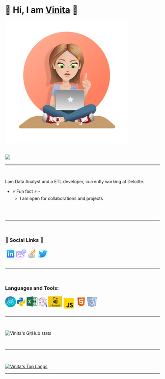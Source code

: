    #     :hibiscus:  Hi, I am <a href="https://vinita2000.github.io/Vinita-s-Portfolio/" target="_blank">Vinita</a>  :hibiscus:
<img alt="Profile-Image" src="https://github.com/vinita2000/profile/blob/master/git-img/girlwithlaptop.png" width="400" height="400">

<br/>
<br/>

![](https://komarev.com/ghpvc/?username=vinita2000&color=green&style=plastic&label=VISITS!!)

<hr>

<br/>

<!--###   :fairy_woman:  About Me  :fairy_woman:-->
I am Data Analyst and a ETL developer, currently working at Deloitte.
- ⚡ Fun fact ⚡ -
     - I am open for collaborations and projects

<br/>
<br/>

<hr>

<br/>
 
###    :thought_balloon:  Social Links  :thought_balloon:

<!---<a href="https://vinita2000.github.io/Vinita-s-Portfolio/" target="_blank"><img align="left" alt="portfolio" width="40px" height="40px" src="https://github.com/vinita2000/profile/blob/master/git-img/profile.png" /></a> --->

<a href="https://www.linkedin.com/in/vinita-yadav-237725169/" target="_blank"><img align="left" alt="portfolio" width="35px" height="35px" src="https://github.com/vinita2000/profile/blob/master/git-img/linkedIn.png" /></a>
<a href="mailto:vinitayadavlkw225@gmail.com" target="_blank"><img align="left" alt="portfolio" width="35px" height="35px" src="https://github.com/vinita2000/profile/blob/master/git-img/email.png" /></a>
<a href="https://stackoverflow.com/users/10667128/vinita" target="_blank"><img align="left" alt="portfolio" width="35px" height="35px" src="https://github.com/vinita2000/profile/blob/master/git-img/stackoverflow.png" /></a>
<a href="https://twitter.com/lla_vini" target="_blank"><img align="left" alt="portfolio" width="35px" height="35px" src="https://github.com/vinita2000/profile/blob/master/git-img/twitter.png" /></a>

<br/>
<br/>
<br/>

<hr>

<br/>

### Languages and Tools:

<a href="https://www.w3schools.com/sql/sql_quickref.asp" target="_blank"><img align="left" alt="SQL" width="35px" src="https://github.com/vinita2000/profile/blob/master/git-img/SQL.png" /></a>
<a href="https://www.python.org/" target="_blank"><img align="left" alt="Python" width="35px" src="https://github.com/vinita2000/profile/blob/master/git-img/python.png" /></a>
<a href="https://www.w3schools.com/EXCEL/index.php" target="_blank"><img align="left" alt="Excel" width="35px" src="https://github.com/vinita2000/profile/blob/master/git-img/Excel.png" /></a>
<a href="https://www.qlik.com/us/etl" target="_blank"><img align="left" alt="Data Analysis" width="35px" height="35px"  src="https://github.com/vinita2000/profile/blob/master/git-img/Data analysis.jpg" /></a>
<a href="https://learn.microsoft.com/en-us/power-bi/" target="_blank"><img align="left" alt="Power BI" width="45px" height="35px" src="https://github.com/vinita2000/profile/blob/master/git-img/PowerBI.jpg" /></a>
<a href="https://developer.mozilla.org/en-US/docs/Web/JavaScript" target="_blank"><img align="left" alt="Javascript" width="45px"  src="https://github.com/vinita2000/profile/blob/master/git-img/javascript.png" /></a>
<a href="https://www.w3schools.com/html/" target="_blank"><img align="left" alt="HTML" width="35px" src="https://github.com/vinita2000/profile/blob/master/git-img/html.png" /></a>
<a href="https://www.w3schools.com/css/" target="_blank"><img align="left" alt="CSS" width="35px" src="https://github.com/vinita2000/profile/blob/master/git-img/css.png" /></a>

<br/>
<br/>
<br/>

<hr>

<br/>

![Vinita's GitHub stats](https://github-readme-stats.vercel.app/api?username=vinita2000&include_all_commits=true&count_private=true&show_icons=true&theme=vue)

<br />

<hr>

<br />

[![Vinita's Top Langs](https://github-readme-stats.vercel.app/api/top-langs/?username=vinita2000)](https://github.com/vinita2000)

<hr>


<br/>


